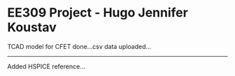 # EE309 Project - Hugo Jennifer Koustav

TCAD model for CFET done...csv data uploaded...

---

Added HSPICE reference...
